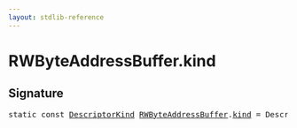 ```yaml
---
layout: stdlib-reference
---
```


# RWByteAddressBuffer.kind

## Signature
<pre>
<span class='code_keyword'>static</span> <span class='code_keyword'>const</span> <a href="../descriptorkind-0a/index.html" class="code_type">DescriptorKind</a> <a href="index.html" class="code_type">RWByteAddressBuffer</a>.<a href="kind.html" class="code_var">kind</a> = DescriptorKind\.Buffer;
</pre>

